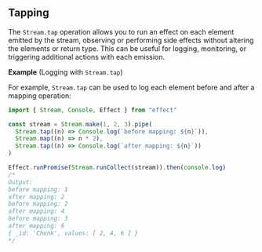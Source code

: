 ## Tapping

The `Stream.tap` operation allows you to run an effect on each element emitted by the stream, observing or performing side effects without altering the elements or return type. This can be useful for logging, monitoring, or triggering additional actions with each emission.

**Example** (Logging with `Stream.tap`)

For example, `Stream.tap` can be used to log each element before and after a mapping operation:

```ts twoslash
import { Stream, Console, Effect } from "effect"

const stream = Stream.make(1, 2, 3).pipe(
  Stream.tap((n) => Console.log(`before mapping: ${n}`)),
  Stream.map((n) => n * 2),
  Stream.tap((n) => Console.log(`after mapping: ${n}`))
)

Effect.runPromise(Stream.runCollect(stream)).then(console.log)
/*
Output:
before mapping: 1
after mapping: 2
before mapping: 2
after mapping: 4
before mapping: 3
after mapping: 6
{ _id: 'Chunk', values: [ 2, 4, 6 ] }
*/
```
